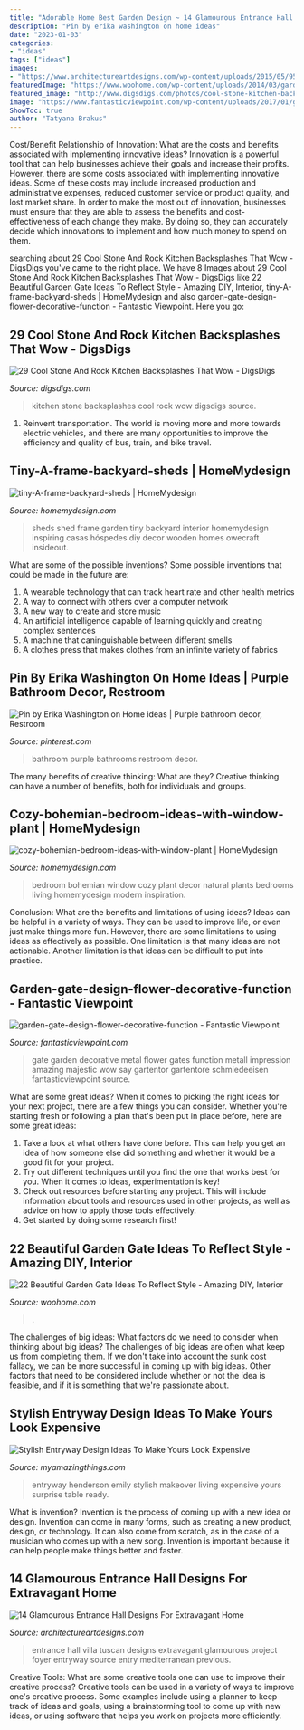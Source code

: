 ```yaml
---
title: "Adorable Home Best Garden Design ~ 14 Glamourous Entrance Hall Designs For Extravagant Home"
description: "Pin by erika washington on home ideas"
date: "2023-01-03"
categories:
- "ideas"
tags: ["ideas"]
images:
- "https://www.architectureartdesigns.com/wp-content/uploads/2015/05/957.jpg"
featuredImage: "https://www.woohome.com/wp-content/uploads/2014/03/garden-gate-14.jpg"
featured_image: "http://www.digsdigs.com/photos/cool-stone-kitchen-backsplashes-that-wow-3.jpg"
image: "https://www.fantasticviewpoint.com/wp-content/uploads/2017/01/garden-gate-design-flower-decorative-function.jpg"
ShowToc: true
author: "Tatyana Brakus"
---
```



Cost/Benefit Relationship of Innovation: What are the costs and benefits associated with implementing innovative ideas?
Innovation is a powerful tool that can help businesses achieve their goals and increase their profits. However, there are some costs associated with implementing innovative ideas. Some of these costs may include increased production and administrative expenses, reduced customer service or product quality, and lost market share. In order to make the most out of innovation, businesses must ensure that they are able to assess the benefits and cost-effectiveness of each change they make. By doing so, they can accurately decide which innovations to implement and how much money to spend on them.

	

		
searching about 29 Cool Stone And Rock Kitchen Backsplashes That Wow - DigsDigs you've came to the right place. We have 8 Images about 29 Cool Stone And Rock Kitchen Backsplashes That Wow - DigsDigs like 22 Beautiful Garden Gate Ideas To Reflect Style - Amazing DIY, Interior, tiny-A-frame-backyard-sheds | HomeMydesign and also garden-gate-design-flower-decorative-function - Fantastic Viewpoint. Here you go:
		
    
## 29 Cool Stone And Rock Kitchen Backsplashes That Wow - DigsDigs

<img loading=lazy src="http://www.digsdigs.com/photos/cool-stone-kitchen-backsplashes-that-wow-3.jpg" onerror="this.onerror=null;this.src='https://tse3.mm.bing.net/th?id=OIP.N2LoDcA1AM7igtJ0i1MDVgHaJ4&amp;pid=15.1';" alt="29 Cool Stone And Rock Kitchen Backsplashes That Wow - DigsDigs">

_Source: digsdigs.com_

>kitchen stone backsplashes cool rock wow digsdigs source. 

	

1) Reinvent transportation. The world is moving more and more towards electric vehicles, and there are many opportunities to improve the efficiency and quality of bus, train, and bike travel. 

    
## Tiny-A-frame-backyard-sheds | HomeMydesign

<img loading=lazy src="https://homemydesign.com/wp-content/uploads/2018/08/tiny-A-frame-backyard-sheds.jpg" onerror="this.onerror=null;this.src='https://tse2.mm.bing.net/th?id=OIP.znhWDYr9ICMNneCFdfp9XAHaLI&amp;pid=15.1';" alt="tiny-A-frame-backyard-sheds | HomeMydesign">

_Source: homemydesign.com_

>sheds shed frame garden tiny backyard interior homemydesign inspiring casas hóspedes diy decor wooden homes owecraft insideout. 

	

What are some of the possible inventions?
Some possible inventions that could be made in the future are: 
1. A wearable technology that can track heart rate and other health metrics 
2. A way to connect with others over a computer network 
3. A new way to create and store music 
4. An artificial intelligence capable of learning quickly and creating complex sentences 
5. A machine that caninguishable between different smells 
6. A clothes press that makes clothes from an infinite variety of fabrics 

    
## Pin By Erika Washington On Home Ideas | Purple Bathroom Decor, Restroom

<img loading=lazy src="https://i.pinimg.com/736x/61/c6/4d/61c64d1ae5765b8c75774b673f560a64.jpg" onerror="this.onerror=null;this.src='https://tse1.mm.bing.net/th?id=OIP.qPC2fzVGgIWf3_jxul9cBQHaJ3&amp;pid=15.1';" alt="Pin by Erika Washington on Home ideas | Purple bathroom decor, Restroom">

_Source: pinterest.com_

>bathroom purple bathrooms restroom decor. 

	

The many benefits of creative thinking: What are they?
Creative thinking can have a number of benefits, both for individuals and groups.

    
## Cozy-bohemian-bedroom-ideas-with-window-plant | HomeMydesign

<img loading=lazy src="https://homemydesign.com/wp-content/uploads/2020/09/cozy-bohemian-bedroom-ideas-with-window-plant.jpg" onerror="this.onerror=null;this.src='https://tse4.mm.bing.net/th?id=OIP.9342OwIdSQDehKnFujgWBQHaLH&amp;pid=15.1';" alt="cozy-bohemian-bedroom-ideas-with-window-plant | HomeMydesign">

_Source: homemydesign.com_

>bedroom bohemian window cozy plant decor natural plants bedrooms living homemydesign modern inspiration. 

	

Conclusion: What are the benefits and limitations of using ideas?
Ideas can be helpful in a variety of ways. They can be used to improve life, or even just make things more fun. However, there are some limitations to using ideas as effectively as possible. One limitation is that many ideas are not actionable. Another limitation is that ideas can be difficult to put into practice.

    
## Garden-gate-design-flower-decorative-function - Fantastic Viewpoint

<img loading=lazy src="https://www.fantasticviewpoint.com/wp-content/uploads/2017/01/garden-gate-design-flower-decorative-function.jpg" onerror="this.onerror=null;this.src='https://tse3.mm.bing.net/th?id=OIP.fqJyIlvXvlUDmcP9Udt0igHaLH&amp;pid=15.1';" alt="garden-gate-design-flower-decorative-function - Fantastic Viewpoint">

_Source: fantasticviewpoint.com_

>gate garden decorative metal flower gates function metall impression amazing majestic wow say gartentor gartentore schmiedeeisen fantasticviewpoint source. 

	

What are some great ideas?
When it comes to picking the right ideas for your next project, there are a few things you can consider. Whether you're starting fresh or following a plan that's been put in place before, here are some great ideas:
1. Take a look at what others have done before. This can help you get an idea of how someone else did something and whether it would be a good fit for your project. 
2. Try out different techniques until you find the one that works best for you. When it comes to ideas, experimentation is key! 
3. Check out resources before starting any project. This will include information about tools and resources used in other projects, as well as advice on how to apply those tools effectively. 
4. Get started by doing some research first!

    
## 22 Beautiful Garden Gate Ideas To Reflect Style - Amazing DIY, Interior

<img loading=lazy src="https://www.woohome.com/wp-content/uploads/2014/03/garden-gate-14.jpg" onerror="this.onerror=null;this.src='https://tse1.mm.bing.net/th?id=OIP.vxjCLjfb3gXptKDbF-WPhwHaLH&amp;pid=15.1';" alt="22 Beautiful Garden Gate Ideas To Reflect Style - Amazing DIY, Interior">

_Source: woohome.com_

>. 

	

The challenges of big ideas: What factors do we need to consider when thinking about big ideas?
The challenges of big ideas are often what keep us from completing them. If we don't take into account the sunk cost fallacy, we can be more successful in coming up with big ideas. Other factors that need to be considered include whether or not the idea is feasible, and if it is something that we're passionate about.

    
## Stylish Entryway Design Ideas To Make Yours Look Expensive

<img loading=lazy src="https://myamazingthings.com/wp-content/uploads/2017/08/entryway-ideas-5.jpg" onerror="this.onerror=null;this.src='https://tse1.mm.bing.net/th?id=OIP.Z70zEedW5ufZu1yg3yQxlQHaLb&amp;pid=15.1';" alt="Stylish Entryway Design Ideas To Make Yours Look Expensive">

_Source: myamazingthings.com_

>entryway henderson emily stylish makeover living expensive yours surprise table ready. 

	

What is invention?
Invention is the process of coming up with a new idea or design. Invention can come in many forms, such as creating a new product, design, or technology. It can also come from scratch, as in the case of a musician who comes up with a new song. Invention is important because it can help people make things better and faster.

    
## 14 Glamourous Entrance Hall Designs For Extravagant Home

<img loading=lazy src="https://www.architectureartdesigns.com/wp-content/uploads/2015/05/957.jpg" onerror="this.onerror=null;this.src='https://tse3.mm.bing.net/th?id=OIP.e85kPajEA6QwwsF95jxRHgAAAA&amp;pid=15.1';" alt="14 Glamourous Entrance Hall Designs For Extravagant Home">

_Source: architectureartdesigns.com_

>entrance hall villa tuscan designs extravagant glamourous project foyer entryway source entry mediterranean previous. 

	

Creative Tools: What are some creative tools one can use to improve their creative process?
Creative tools can be used in a variety of ways to improve one's creative process. Some examples include using a planner to keep track of ideas and goals, using a brainstorming tool to come up with new ideas, or using software that helps you work on projects more efficiently.

